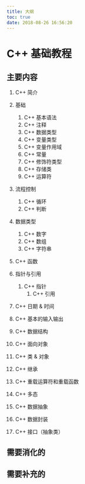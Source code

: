 ```yaml
---
title: 大纲
toc: true
date: 2018-08-26 16:56:20
---
```



# C++ 基础教程


## 主要内容


1. C++ 简介
2. 基础
   1. C++ 基本语法
   2. C++ 注释
   3. C++ 数据类型
   4. C++ 变量类型
   5. C++ 变量作用域
   6. C++ 常量
   7. C++ 修饰符类型
   8. C++ 存储类
   9. C++ 运算符
3. 流程控制
   1. C++ 循环
   2. C++ 判断
4. 数据类型
   1. C++ 数字
   2. C++ 数组
   3. C++ 字符串

1. C++ 函数
2. 指针与引用
   1. C++ 指针
      1. C++ 引用

1. C++ 日期 & 时间
2. C++ 基本的输入输出
3. C++ 数据结构
4. C++ 面向对象
  1. C++ 类 & 对象
  2. C++ 继承
  3. C++ 重载运算符和重载函数
  4. C++ 多态
  5. C++ 数据抽象
  6. C++ 数据封装
  7. C++ 接口（抽象类）



## 需要消化的


## 需要补充的
